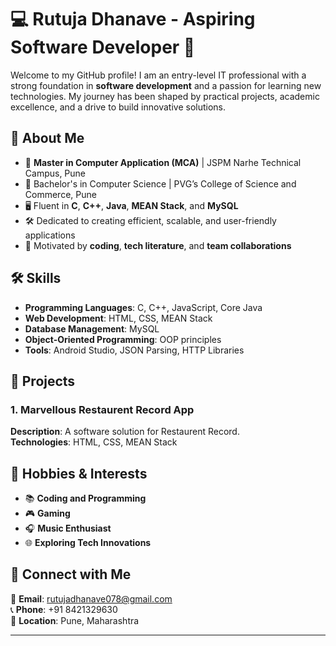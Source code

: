 # 💻 Rutuja Dhanave - Aspiring Software Developer 🚀

Welcome to my GitHub profile! I am an entry-level IT professional with a strong foundation in **software development** and a passion for learning new technologies. My journey has been shaped by practical projects, academic excellence, and a drive to build innovative solutions.

## 🎯 About Me
- 🌱 **Master in Computer Application (MCA)** | JSPM Narhe Technical Campus, Pune  
- 📜 Bachelor's in Computer Science | PVG’s College of Science and Commerce, Pune  
- 🖥️ Fluent in **C**, **C++**, **Java**, **MEAN Stack**, and **MySQL**  
- 🛠️ Dedicated to creating efficient, scalable, and user-friendly applications  
- 🌟 Motivated by **coding**, **tech literature**, and **team collaborations**

## 🛠️ Skills
- **Programming Languages**: C, C++, JavaScript, Core Java  
- **Web Development**: HTML, CSS, MEAN Stack  
- **Database Management**: MySQL  
- **Object-Oriented Programming**: OOP principles  
- **Tools**: Android Studio, JSON Parsing, HTTP Libraries  

## 🌟 Projects
### 1. **Marvellous Restaurent Record App**  
**Description**: A software solution for Restaurent Record.  
**Technologies**: HTML, CSS, MEAN Stack  


## 🌱 Hobbies & Interests
- 📚 **Coding and Programming**  
- 🎮 **Gaming**  
- 🎧 **Music Enthusiast**  
- 🌐 **Exploring Tech Innovations**

## 🤝 Connect with Me  
📧 **Email**: [rutujadhanave078@gmail.com](mailto:rutujadhanave078@gmail.com)  
📞 **Phone**: +91 8421329630  
📍 **Location**: Pune, Maharashtra  

---


<!---
Rutuja3107/Rutuja3107 is a ✨ special ✨ repository because its `README.md` (this file) appears on your GitHub profile.
You can click the Preview link to take a look at your changes.
--->
